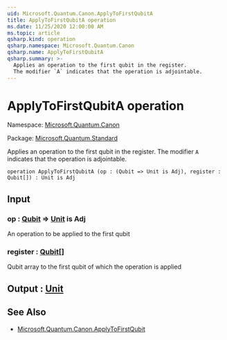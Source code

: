 ```yaml
---
uid: Microsoft.Quantum.Canon.ApplyToFirstQubitA
title: ApplyToFirstQubitA operation
ms.date: 11/25/2020 12:00:00 AM
ms.topic: article
qsharp.kind: operation
qsharp.namespace: Microsoft.Quantum.Canon
qsharp.name: ApplyToFirstQubitA
qsharp.summary: >-
  Applies an operation to the first qubit in the register.
  The modifier `A` indicates that the operation is adjointable.
---
```


# ApplyToFirstQubitA operation

Namespace: [Microsoft.Quantum.Canon](xref:Microsoft.Quantum.Canon)

Package: [Microsoft.Quantum.Standard](https://nuget.org/packages/Microsoft.Quantum.Standard)


Applies an operation to the first qubit in the register.The modifier `A` indicates that the operation is adjointable.

```qsharp
operation ApplyToFirstQubitA (op : (Qubit => Unit is Adj), register : Qubit[]) : Unit is Adj
```


## Input

### op : [Qubit](xref:microsoft.quantum.concepts.the-qubit) => [Unit](xref:microsoft.quantum.user-guide.language.types)  is Adj

An operation to be applied to the first qubit


### register : [Qubit](xref:microsoft.quantum.concepts.the-qubit)[]

Qubit array to the first qubit of which the operation is applied



## Output : [Unit](xref:microsoft.quantum.user-guide.language.types)



## See Also

- [Microsoft.Quantum.Canon.ApplyToFirstQubit](xref:Microsoft.Quantum.Canon.ApplyToFirstQubit)